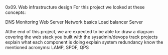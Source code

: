 0x09. Web infrastructure design
For this project we looked at these concepts:

DNS
Monitoring
Web Server
Network basics
Load balancer
Server

Atthe end of this project, we are expected to be able to:
draw a diagram covering the web stack you built with the sysadmin/devops track projects
explain what each component is doing
explain system redundancy
know the mentioned acronyms: LAMP, SPOF, QPS


